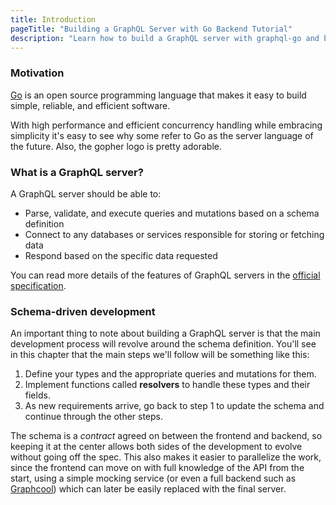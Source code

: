 ```yaml
---
title: Introduction
pageTitle: "Building a GraphQL Server with Go Backend Tutorial"
description: "Learn how to build a GraphQL server with graphql-go and best practices for filters, authentication, pagination and subscriptions."
---
```


### Motivation

[Go](https://golang.org//) is an open source programming language that makes it easy to build simple, reliable, and efficient software.

With high performance and efficient concurrency handling while embracing simplicity it's easy to see why some refer to Go as the server language of the future. Also, the gopher logo is pretty adorable.

### What is a GraphQL server?

A GraphQL server should be able to:

* Parse, validate, and execute queries and mutations based on a schema definition
* Connect to any databases or services responsible for storing or fetching data
* Respond based on the specific data requested

You can read more details of the features of GraphQL servers in the [official specification](https://facebook.github.io/graphql/).

### Schema-driven development

An important thing to note about building a GraphQL server is that the main development process will revolve around the schema definition. You'll see in this chapter that the main steps we'll follow will be something like this:

1. Define your types and the appropriate queries and mutations for them.
2. Implement functions called **resolvers** to handle these types and their fields.
3. As new requirements arrive, go back to step 1 to update the schema and continue through the other steps.

The schema is a *contract* agreed on between the frontend and backend, so keeping it at the center allows both sides of the development to evolve without going off the spec. This also makes it easier to parallelize the work, since the frontend can move on with full knowledge of the API from the start, using a simple mocking service (or even a full backend such as [Graphcool](https://www.graph.cool/)) which can later be easily replaced with the final server.
